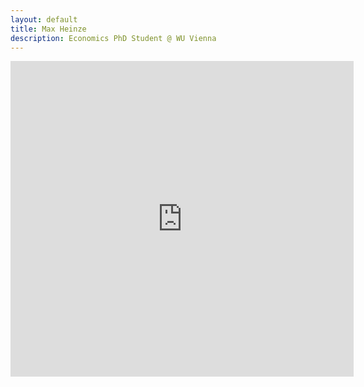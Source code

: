 ```yaml
---
layout: default
title: Max Heinze
description: Economics PhD Student @ WU Vienna
---
```



<p><iframe style="border: 0px;" title="checker" src="https://maxmheinze.shinyapps.io/DefinitenessChecker/" width="549px" height="505px"></iframe></p>
